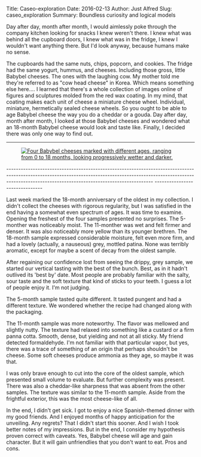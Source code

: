 Title: Caseo-exploration
Date: 2016-02-13
Author: Just Alfred
Slug: caseo_exploration
Summary: Boundless curiosity and logical models

Day after day, month after month, I would aimlessly poke through the company
kitchen looking for snacks I knew weren't there. I knew what was behind all the cupboard
doors, I knew what was in the fridge, I knew I wouldn't want anything there.
But I'd look anyway, because humans make no sense.

<a name="more"></a>

The cupboards had the same nuts, chips, popcorn, and cookies. The fridge had the same yogurt,
hummus, and cheeses. Including those gross, little Babybel cheeses. The ones with the laughing
cow. My mother told me they're referred to as "cow head cheese" in Korea. Which means something
else here.... I learned that there's a whole collection of images online of figures and sculptures
molded from the red wax coating. In my mind, that coating makes each unit of cheese a miniature cheese
wheel. Individual, miniature, hermetically sealed cheese wheels. So you ought to be able to age
Babybel cheese the way you do a cheddar or a gouda. Day after day, month after month, I looked
at those Babybel cheeses and wondered what an 18-month Babybel cheese would look and taste like.
Finally, I decided there was only one way to find out.

  ------------------------------------------------------------------------------------------------------------------------------------------------------------------------------------------------------------------------- -------------------------------
<figure>
  <a href="{filename}../images/cheese_experiment.jpg">
    <img src="{filename}../images/cheese_experiment.jpg" alt="Four Babybel cheeses marked with different ages, ranging from 0 to 18 months, looking progressively wetter and darker.">
  </a>
</figure>
  ------------------------------------------------------------------------------------------------------------------------------------------------------------------------------------------------------------------------- -------------------------------

Last week marked the 18-month anniversary of the oldest in my collection. I didn't collect
the cheeses with rigorous regularity, but I was satisfied in the end having a somewhat even
spectrum of ages. It was time to examine. Opening the freshest of the four samples presented
no surprises. The 5-monther was noticeably moist. The 11-monther was wet and felt firmer
and denser. It was also noticeably more yellow than its younger brethren. The 18-month
sample expressed considerable moisture, felt even more firm,
and had a lovely (actually, a nauseous) grey, mottled patina. None was terribly aromatic,
except for maybe a scent of decay from the oldest sample.

After regaining our confidence lost from seeing the drippy, grey sample, we started our vertical
tasting with the best of the bunch. Best, as in it hadn't outlived its 'best by' date.
Most people are probably familiar with the salty, sour taste and the soft texture
that kind of sticks to your teeth. I guess a lot of people enjoy it. I'm not judging.

The 5-month sample tasted quite different. It tasted pungent and had a different texture. We
wondered whether the recipe had changed along with the packaging.

The 11-month sample was more noteworthy. The flavor was mellowed and slightly nutty.
The texture had relaxed into something like a custard or a firm panna cotta.
Smooth, dense, but yielding and not at all sticky. My friend detected formaldehyde.
I'm not familiar with that particular vapor, but yes, there was a trace of something of
an origin that perhaps shouldn't be cheese. Some soft cheeses produce ammonia as they age,
so maybe it was that.

I was only brave enough to cut into the core of the oldest sample, which presented
small volume to evaluate. But further complexity was present. There was also a cheddar-like
sharpness that was absent from the other samples. The texture was similar to the 11-month
sample. Aside from the frightful exterior, this was the most cheese-like of all.

In the end, I didn't get sick. I got to enjoy a nice Spanish-themed dinner
with my good friends. And I enjoyed months of happy anticipation for the unveiling.
Any regrets? That I didn't start this sooner. And I wish I took better notes of my impressions.
But in the end, I consider my hypothesis proven correct with caveats.
Yes, Babybel cheese will age and gain character. But it will gain unfriendlies that you
don't want to eat. Pros and cons.
